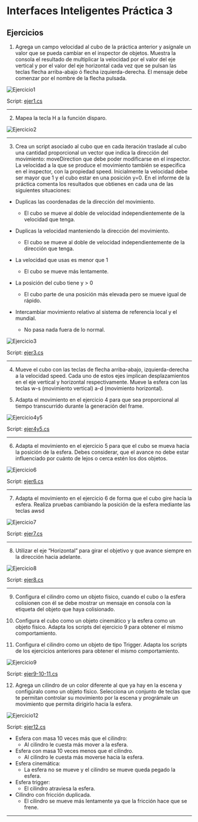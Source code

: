 # Interfaces Inteligentes Práctica 3

## Ejercicios

1. Agrega un campo velocidad al cubo de la práctica anterior y asígnale un valor que se pueda cambiar en el inspector de objetos. Muestra la consola el resultado de multiplicar la velocidad por el valor del eje vertical y por el valor del eje horizontal cada vez que se pulsan las teclas flecha arriba-abajo ó flecha izquierda-derecha. El mensaje debe comenzar por el nombre de la flecha pulsada. 

![Ejercicio1](gifs/ejercicio1.gif)

Script: [ejer1.cs](scripts/ejer1.cs)

---

2. Mapea la tecla H a la función disparo. 

![Ejercicio2](images/ejercicio2.png)

---

3. Crea un script asociado al cubo que en cada iteración traslade al cubo una cantidad proporcional un vector que indica la dirección del movimiento: moveDirection que debe poder modificarse en el inspector. La velocidad a la que se produce el movimiento también se especifica en el inspector, con la propiedad speed. Inicialmente la velocidad debe ser mayor que 1 y el cubo estar en una posición y=0. En el informe de la práctica comenta los resultados que obtienes en cada una de las siguientes situaciones:

- Duplicas las coordenadas de la dirección del movimiento.

    - El cubo se mueve al doble de velocidad independientemente de la velocidad que tenga.

- Duplicas la velocidad manteniendo la dirección del movimiento.

    - El cubo se mueve al doble de velocidad independientemente de la dirección que tenga.

- La velocidad que usas es menor que 1

    - El cubo se mueve más lentamente.

- La posición del cubo tiene y > 0

    - El cubo parte de una posición más elevada pero se mueve igual de rápido.

- Intercambiar movimiento relativo al sistema de referencia local y el mundial.

    - No pasa nada fuera de lo normal.

![Ejercicio3](gifs/ejercicio3.gif)

Script: [ejer3.cs](scripts/ejer3.cs)

---

4. Mueve el cubo con las teclas de flecha arriba-abajo, izquierda-derecha a la velocidad speed. Cada uno de estos ejes implican desplazamientos en el eje vertical y horizontal respectivamente. Mueve la esfera con las teclas w-s (movimiento vertical) a-d (movimiento horizontal).

5. Adapta el movimiento en el ejercicio 4 para que sea proporcional al tiempo transcurrido durante la generación del frame.

![Ejercicio4y5](gifs/ejercicio4.gif)

Script: [ejer4y5.cs](scripts/ejer4y5.cs)

---

6. Adapta el movimiento en el ejercicio 5 para que el cubo se mueva hacia la posición de la esfera. Debes considerar, que el avance no debe estar influenciado por cuánto de lejos o cerca estén los dos objetos. 

![Ejercicio6](gifs/ejercicio6.gif)

Script: [ejer6.cs](scripts/ejer6.cs)

---

7. Adapta el movimiento en el ejercicio 6 de forma que el cubo gire hacia la esfera. Realiza pruebas cambiando la posición de la esfera mediante las teclas awsd

![Ejercicio7](gifs/ejercicio7.gif)

Script: [ejer7.cs](scripts/ejer7.cs)

---

8. Utilizar el eje “Horizontal” para girar el objetivo y que avance siempre en la dirección hacia adelante.

![Ejercicio8](gifs/ejercicio8.gif) 

Script: [ejer8.cs](scripts/ejer8.cs)

---

9. Configura el cilindro como un objeto físico, cuando el cubo o la esfera colisionen con él se debe mostrar un mensaje en consola con la etiqueta del objeto que haya colisionado. 

10. Configura el cubo como un objeto cinemático y la esfera como un objeto físico. Adapta los scripts del ejercicio 9 para obtener el mismo comportamiento.

11. Configura el cilindro como un objeto de tipo Trigger. Adapta los scripts de los ejercicios anteriores para obtener el mismo comportamiento.

![Ejercicio9](gifs/ejercicio9-10-11.gif) 

Script: [ejer9-10-11.cs](scripts/ejer9-10-11.cs)

12. Agrega un cilindro de un color diferente al que ya hay en la escena y configúralo como un objeto físico. Selecciona un conjunto de teclas que te permitan controlar su movimiento por la escena y prográmale un movimiento que permita dirigirlo hacia la esfera.

![Ejercicio12](gifs/Ejercicio12.gif) 

Script: [ejer12.cs](scripts/ejer12.cs)

- Esfera con masa 10 veces más que el cilindro:
    - Al cilindro le cuesta más mover a la esfera.
- Esfera con masa 10 veces menos que el cilindro.
    - Al cilindro le cuesta más moverse hacia la esfera.
- Esfera cinemática:
    - La esfera no se mueve y el cilindro se mueve queda pegado la esfera.
- Esfera trigger:
    - El cilindro atraviesa la esfera.
- Cilindro con fricción duplicada.
    - El cilindro se mueve más lentamente ya que la fricción hace que se frene.

--- 


